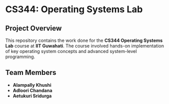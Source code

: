 # CS344: Operating Systems Lab

## Project Overview
This repository contains the work done for the **CS344 Operating Systems Lab** course at **IIT Guwahati**. The course involved hands-on implementation of key operating system concepts and advanced system-level programming.

## Team Members
- **Alampally Khushi**  
- **Adloori Chandana**  
- **Aetukuri Sridurga**  



